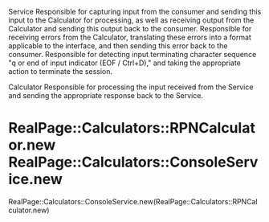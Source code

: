 


Service 
Responsible for capturing input from the consumer and sending this input to the Calculator for processing, as well as receiving output from the Calculator and sending this output back to the consumer.
Responsible for receiving errors from the Calculator, translating these errors into a format applicable to the interface, and then sending this error back to the consumer.
Responsible for detecting input terminating character sequence "q or end of input indicator (EOF / Ctrl+D)," and taking the appropriate action to terminate the session.


Calculator
Responsible for processing the input received from the Service and sending the appropriate response back to the Service.


# RealPage::Calculators::RPNCalculator.new RealPage::Calculators::ConsoleService.new



RealPage::Calculators::ConsoleService.new(RealPage::Calculators::RPNCalculator.new)